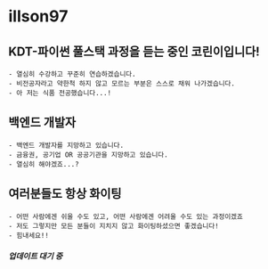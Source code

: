 # illson97

## KDT-파이썬 풀스택 과정을 듣는 중인 코린이입니다!
    - 열심히 수강하고 꾸준히 연습하겠습니다.
    - 비전공자라고 약한척 하지 않고 모르는 부분은 스스로 채워 나가겠습니다.
    - 아 저는 식품 전공했습니다...!

## 백엔드 개발자
    - 백엔드 개발자를 지망하고 있습니다.
    - 금융권, 공기업 OR 공공기관을 지망하고 있습니다.
    - 열심히 해야겠죠...?

## 여러분들도 항상 화이팅
    - 어떤 사람에겐 쉬울 수도 있고, 어떤 사람에겐 어려울 수도 있는 과정이겠죠
    - 저도 그렇지만 모든 분들이 지치지 않고 화이팅하셨으면 좋겠습니다!
    - 힘내세요!!  

##### 업데이트 대기 중